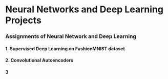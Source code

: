 # Neural Networks and Deep Learning Projects
### Assignments of Neural Network and Deep Learning 

#### 1. Supervised Deep Learning on FashionMNIST dataset

#### 2. Convolutional Autoencoders

#### 3

